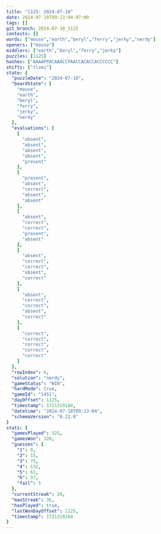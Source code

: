 ```yaml
---
title: "1125: 2024-07-18"
date: 2024-07-18T09:13:04-07:00
tags: []
git_branch: 2024-07-18_1125
contests: []
words: ["mouse","earth","beryl","ferry","jerky","nerdy"]
openers: ["mouse"]
middlers: ["earth","beryl","ferry","jerky"]
puzzles: [1125]
hashes: ["AAAAPPACAAACCPAACCACACCACCCCCC"]
shifts: ["tlzmi"]
state: {
  "puzzleDate": "2024-07-18",
  "boardState": [
    "mouse",
    "earth",
    "beryl",
    "ferry",
    "jerky",
    "nerdy"
  ],
  "evaluations": [
    [
      "absent",
      "absent",
      "absent",
      "absent",
      "present"
    ],
    [
      "present",
      "absent",
      "correct",
      "absent",
      "absent"
    ],
    [
      "absent",
      "correct",
      "correct",
      "present",
      "absent"
    ],
    [
      "absent",
      "correct",
      "correct",
      "absent",
      "correct"
    ],
    [
      "absent",
      "correct",
      "correct",
      "absent",
      "correct"
    ],
    [
      "correct",
      "correct",
      "correct",
      "correct",
      "correct"
    ]
  ],
  "rowIndex": 6,
  "solution": "nerdy",
  "gameStatus": "WIN",
  "hardMode": true,
  "gameId": "1451",
  "dayOffset": 1125,
  "timestamp": 1721319184,
  "datetime": "2024-07-18T09:13:04",
  "schemaVersion": "0.22.0"
}
stats: {
  "gamesPlayed": 325,
  "gamesWon": 320,
  "guesses": {
    "1": 0,
    "2": 15,
    "3": 75,
    "4": 132,
    "5": 61,
    "6": 37,
    "fail": 5
  },
  "currentStreak": 20,
  "maxStreak": 36,
  "hasPlayed": true,
  "lastWonDayOffset": 1125,
  "timestamp": 1721319184
}
---
```

<!-- more -->

